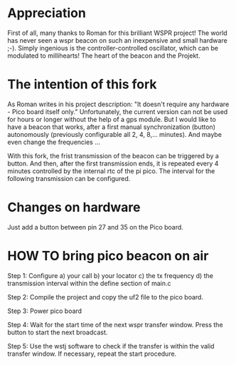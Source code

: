 # Appreciation
 First of all, many thanks to Roman for this brilliant WSPR project!
 The world has never seen a wspr beacon on such an inexpensive and small hardware ;-).
 Simply ingenious is the controller-controlled oscillator, which can be modulated to millihearts! The heart of the beacon and the Projekt.

# The intention of this fork 
 As Roman writes in his project description: "It doesn't require any hardware - Pico board itself only." 
 Unfortunately, the current version can not be used for hours or longer without the help of a gps module.
 But I would like to have a beacon that works, after a first manual synchronization (button) autonomously (previously configurable all 2, 4, 8,... minutes).
 And maybe even change the frequencies ...

 With this fork, the frist transmission of the beacon can be triggered by a button. And then, after the first transmission ends, it is repeated every 4 minutes controlled by the internal rtc of the pi pico. The interval for the following transmission can be configured.

# Changes on hardware
Just add a button between pin 27 and 35 on the Pico board.

# HOW TO bring pico beacon on air
Step 1: Configure a) your call b) your locator c) the tx frequency d) the transmission interval within the define section of main.c 

Step 2: Compile the project and copy the uf2 file to the pico board. 

Step 3: Power pico board 

Step 4: Wait for the start time of the next wspr transfer window. Press the button to start the next broadcast. 

Step 5: Use the wstj software to check if the transfer is within the valid transfer window. If necessary, repeat the start procedure. 
